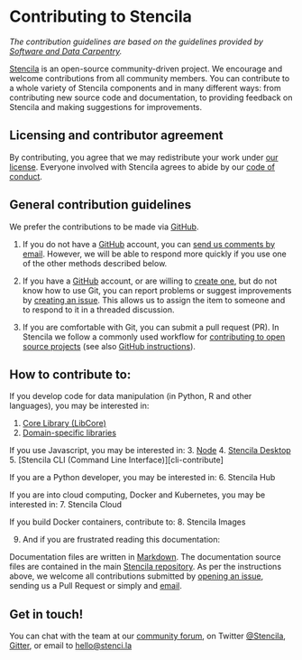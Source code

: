 # Contributing to Stencila

*The contribution guidelines are based on the guidelines provided by [Software and Data Carpentry](http://carpentries.org).*

[Stencila][stencila-site] is an open-source community-driven project. We encourage
and welcome contributions from all community members. You can contribute to a
whole variety of Stencila components and in many different ways: from
contributing new source code and documentation, to providing feedback on
Stencila and making suggestions for improvements.

## Licensing and contributor agreement

By contributing,
you agree that we may redistribute your work under [our license](LICENSE).
Everyone involved with Stencila
agrees to abide by our [code of conduct][conduct].


## General contribution guidelines

We prefer the contributions to be made via [GitHub][github].

1.  If you do not have a [GitHub][github] account,
    you can [send us comments by email][contact].
    However,
    we will be able to respond more quickly if you use one of the other methods described below.

2.  If you have a [GitHub][github] account,
    or are willing to [create one][github-join],
    but do not know how to use Git,
    you can report problems or suggest improvements by [creating an issue][issues].
    This allows us to assign the item to someone
    and to respond to it in a threaded discussion.

3.  If you are comfortable with Git,
    you can submit a pull request (PR).
    In Stencila we follow a commonly used workflow
    for [contributing to open source projects][how-contribute]
    (see also [GitHub instructions][github-flow]).

## How to contribute to:

If you develop code for data manipulation (in Python, R and other languages), you may be interested in:
1. [Core Library (LibCore)][libcore-contribute]
2. [Domain-specific libraries][libraries-contribute]

If you use Javascript, you may be interested in:
3. [Node][node-contribute]
4. [Stencila Desktop][desktop-contribute]
5. [Stencila CLI (Command Line Interface)][cli-contribute]

If you are a Python developer, you may be interested in:
6. Stencila Hub

If you are into cloud computing, Docker and Kubernetes, you may be interested in:
7. Stencila Cloud

If you build Docker containers, contribute to:
8. Stencila Images

9. And if you are frustrated reading this documentation:

Documentation files are written in [Markdown][markdown]. The documentation source
files are contained in the main [Stencila repository][stencila-repo]. As per the instructions
above, we welcome all contributions submitted by [opening an issue](https://github.com/stencila/stencila/issues),
sending us a Pull Request or simply and [email][contact].


## Get in touch!

You can chat with the team at our [community forum][community-forum],
on Twitter [@Stencila][stencila-twitter],
[Gitter][stencila-gitter], or email to [hello@stenci.la][contact]

[contact]: mailto:hello@stenci.la
[conduct]: https://github.com/stencila/policies/blob/master/CONDUCT.md
[community-forum]: https://github.com/stencila/libcore/blob/master/docs/community.stenci.la
[github]: http://github.com
[github-flow]: https://guides.github.com/introduction/flow/
[github-join]: https://github.com/join
[issues]: https://help.github.com/articles/creating-an-issue/
[how-contribute]: https://egghead.io/series/how-to-contribute-to-an-open-source-project-on-github
[stencila-site]: http://stenci.la/
[stencila-repo]: https://github.com/stencila/stencila
[stencila-twitter]: https://twitter.com/stencila
[stencila-gitter]: https://gitter.im/stencila/stencila/
[markdown]: https://daringfireball.net/projects/markdown
[libcore-contribute]: https://github.com/stencila/libcore/blob/master/CONTRIBUTING.md
[libraries-contribute]: computation/functions.md#domain-specific-libraries
[new-functions]: computation/functions.md#adding-new-functions
[node-contribute]: https://github.com/stencila/node/CONTRIBUTING.md
[desktop-contribute]: https://github.com/stencila/desktop/blob/master/CONTRIBUTING.md
